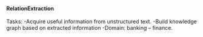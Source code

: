 #### RelationExtraction
Tasks: 
-Acquire useful information from unstructured text. 
-Build knowledge graph based on extracted information 
-Domain: banking – finance.
